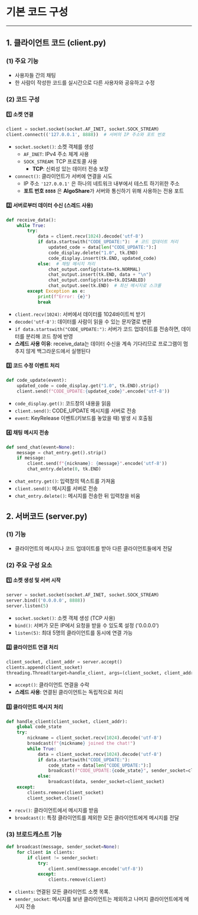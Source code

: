 # 기본 코드 구성

---

## 1. 클라이언트 코드 (client.py)

### (1) 주요 기능

* 사용자들 간의 채팅
* 한 사람이 작성한 코드를 실시간으로 다른 사용자와 공유하고 수정

### (2) 코드 구성

#### 1️⃣ 소켓 연결

```python
client = socket.socket(socket.AF_INET, socket.SOCK_STREAM)
client.connect(('127.0.0.1', 8888))  # 서버의 IP 주소와 포트 번호
```

* `socket.socket()`: 소켓 객체를 생성
  * `AF_INET`: IPv4 주소 체계 사용
  * `SOCK_STREAM`: TCP 프로토콜 사용
    * **TCP**: 신뢰성 있는 데이터 전송 보장
* `connect()`: 클라이언트가 서버에 연결을 시도
  * IP 주소 `'127.0.0.1'` 은 하나의 네트워크 내부에서 테스트 하기위한 주소
  * **포트 번호 `8888`** 은 **AlgoShare**가 서버와 통신하기 위해 사용하는 전용 포트

#### 2️⃣ 서버로부터 데이터 수신 (스레드 사용)

```python
def receive_data():
    while True:
        try:
            data = client.recv(1024).decode('utf-8')
            if data.startswith("CODE_UPDATE:"):  # 코드 업데이트 처리
                updated_code = data[len("CODE_UPDATE:"):]
                code_display.delete("1.0", tk.END)
                code_display.insert(tk.END, updated_code)
            else:  # 채팅 메시지 처리
                chat_output.config(state=tk.NORMAL)
                chat_output.insert(tk.END, data + "\n")
                chat_output.config(state=tk.DISABLED)
                chat_output.see(tk.END)  # 최신 메시지로 스크롤
        except Exception as e:
            print(f"Error: {e}")
            break

```

* `client.recv(1024)`: 서버에서 데이터를 1024바이트씩 받기
* `decode('utf-8')`: 데이터를 사람이 읽을 수 있는 문자열로 변환
* `if data.startswith("CODE_UPDATE:")`: 서버가 코드 업데이트를 전송하면, 데이터를 분리해 코드 창에 반영
* **스레드 사용 이유**: receive_data는 데이터 수신을 계속 기다리므로 프로그램이 멈추지 않게 백그라운드에서 실행된다

#### 3️⃣ 코드 수정 이벤트 처리

``` python
def code_update(event):
    updated_code = code_display.get("1.0", tk.END).strip()
    client.send(f"CODE_UPDATE:{updated_code}".encode('utf-8'))
```

* `code_display.get()`: 코드창의 내용을 읽음
* `client.send()`: CODE_UPDATE 메시지를 서버로 전송
* `event`: KeyRelease 이벤트(키보드를 놓았을 때) 발생 시 호출됨

#### 4️⃣ 채팅 메시지 전송

```python
def send_chat(event=None):
    message = chat_entry.get().strip()
    if message:
        client.send(f"{nickname}: {message}".encode('utf-8'))
        chat_entry.delete(0, tk.END)
```

* `chat_entry.get()`: 입력창의 텍스트를 가져옴
* `client.send()`: 메시지를 서버로 전송
* `chat_entry.delete()`: 메시지를 전송한 뒤 입력창을 비움

## 2. 서버코드 (server.py)

### (1) 기능

* 클라이언트의 메시지나 코드 업데이트를 받아 다른 클라이언트들에게 전달

### (2) 주요 구성 요소

#### 1️⃣ 소켓 생성 및 서버 시작

```python
server = socket.socket(socket.AF_INET, socket.SOCK_STREAM)
server.bind(('0.0.0.0', 8888))
server.listen(5)
```

* `socket.socket()`: 소켓 객체 생성 (TCP 사용)
* `bind()`: 서버가 모든 IP에서 요청을 받을 수 있도록 설정 ('0.0.0.0')
* `listen(5)`: 최대 5명의 클라이언트를 동시에 연결 가능

#### 2️⃣ 클라이언트 연결 처리

```python
client_socket, client_addr = server.accept()
clients.append(client_socket)
threading.Thread(target=handle_client, args=(client_socket, client_addr)).start()
```

* `accept()`: 클라이언트 연결을 수락
* **스레드 사용**: 연결된 클라이언트는 독립적으로 처리

#### 3️⃣ 클라이언트 메시지 처리

```python
def handle_client(client_socket, client_addr):
    global code_state
    try:
        nickname = client_socket.recv(1024).decode('utf-8')
        broadcast(f"{nickname} joined the chat!")
        while True:
            data = client_socket.recv(1024).decode('utf-8')
            if data.startswith("CODE_UPDATE:"):
                code_state = data[len("CODE_UPDATE:"):]
                broadcast(f"CODE_UPDATE:{code_state}", sender_socket=client_socket)
            else:
                broadcast(data, sender_socket=client_socket)
    except:
        clients.remove(client_socket)
        client_socket.close()
```

* `recv()`: 클라이언트에서 메시지를 받음
* `broadcast()`: 특정 클라이언트를 제외한 모든 클라이언트에게 메시지를 전달

### (3) 브로드캐스트 기능

```python
def broadcast(message, sender_socket=None):
    for client in clients:
        if client != sender_socket:
            try:
                client.send(message.encode('utf-8'))
            except:
                clients.remove(client)
```

* `clients`: 연결된 모든 클라이언트 소켓 목록.
* `sender_socket`: 메시지를 보낸 클라이언트는 제외하고 나머지 클라이언트에게 메시지 전송
